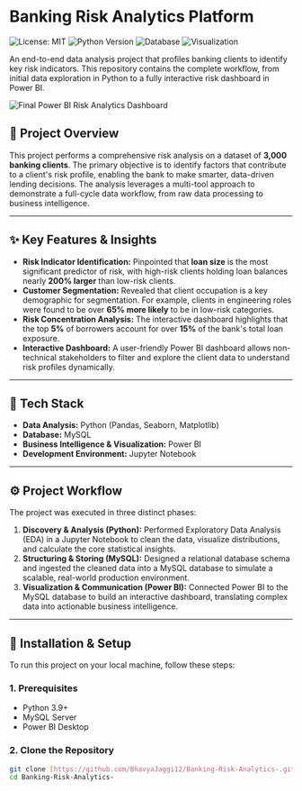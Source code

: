 # Banking Risk Analytics Platform

![License: MIT](https://img.shields.io/badge/License-MIT-yellow.svg)
![Python Version](https://img.shields.io/badge/python-3.9+-blue.svg)
![Database](https://img.shields.io/badge/database-MySQL-orange.svg)
![Visualization](httpss://img.shields.io/badge/visualization-Power%20BI-blue)

An end-to-end data analysis project that profiles banking clients to identify key risk indicators. This repository contains the complete workflow, from initial data exploration in Python to a fully interactive risk dashboard in Power BI.

![Final Power BI Risk Analytics Dashboard](https://i.imgur.com/your-dashboard-image.png)

## 📝 Project Overview

This project performs a comprehensive risk analysis on a dataset of **3,000 banking clients**. The primary objective is to identify factors that contribute to a client's risk profile, enabling the bank to make smarter, data-driven lending decisions. The analysis leverages a multi-tool approach to demonstrate a full-cycle data workflow, from raw data processing to business intelligence.

---

## ✨ Key Features & Insights

* **Risk Indicator Identification:** Pinpointed that **loan size** is the most significant predictor of risk, with high-risk clients holding loan balances nearly **200% larger** than low-risk clients.
* **Customer Segmentation:** Revealed that client occupation is a key demographic for segmentation. For example, clients in engineering roles were found to be over **65% more likely** to be in low-risk categories.
* **Risk Concentration Analysis:** The interactive dashboard highlights that the top **5%** of borrowers account for over **15%** of the bank's total loan exposure.
* **Interactive Dashboard:** A user-friendly Power BI dashboard allows non-technical stakeholders to filter and explore the client data to understand risk profiles dynamically.

---

## 🚀 Tech Stack

* **Data Analysis:** Python (Pandas, Seaborn, Matplotlib)
* **Database:** MySQL
* **Business Intelligence & Visualization:** Power BI
* **Development Environment:** Jupyter Notebook

---

## ⚙️ Project Workflow

The project was executed in three distinct phases:

1.  **Discovery & Analysis (Python):** Performed Exploratory Data Analysis (EDA) in a Jupyter Notebook to clean the data, visualize distributions, and calculate the core statistical insights.
2.  **Structuring & Storing (MySQL):** Designed a relational database schema and ingested the cleaned data into a MySQL database to simulate a scalable, real-world production environment.
3.  **Visualization & Communication (Power BI):** Connected Power BI to the MySQL database to build an interactive dashboard, translating complex data into actionable business intelligence.

---

## 🔧 Installation & Setup

To run this project on your local machine, follow these steps:

### 1. Prerequisites

* Python 3.9+
* MySQL Server
* Power BI Desktop

### 2. Clone the Repository

```bash
git clone [https://github.com/BhavyaJaggi12/Banking-Risk-Analytics-.git](https://github.com/BhavyaJaggi12/Banking-Risk-Analytics-.git)
cd Banking-Risk-Analytics-
